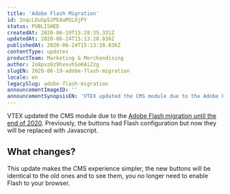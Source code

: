 ```yaml
---
title: 'Adobe Flash Migration'
id: 2oqcLDuGp52PEAuMSLOjPY
status: PUBLISHED
createdAt: 2020-06-19T15:28:35.331Z
updatedAt: 2020-06-24T15:13:28.036Z
publishedAt: 2020-06-24T15:13:28.036Z
contentType: updates
productTeam: Marketing & Merchandising
author: 2o8pvz6z9hvxvhSoKAiZzg
slugEN: 2020-06-19-adobe-flash-migration
locale: en
legacySlug: adobe-flash-migration
announcementImageID: ''
announcementSynopsisEN: 'VTEX updated the CMS module due to the Adobe Flash migration'
---
```


VTEX updated the CMS module due to the [Adobe Flash migration until the end of 2020](https://www.blog.google/products/chrome/saying-goodbye-flash-chrome/). Previously, the buttons had Flash configuration but now they will be replaced with Javascript.

## What changes?

This update makes the CMS experience simpler, the new buttons will be identical to the old ones and to see them, you no longer need to enable Flash to your browser.
